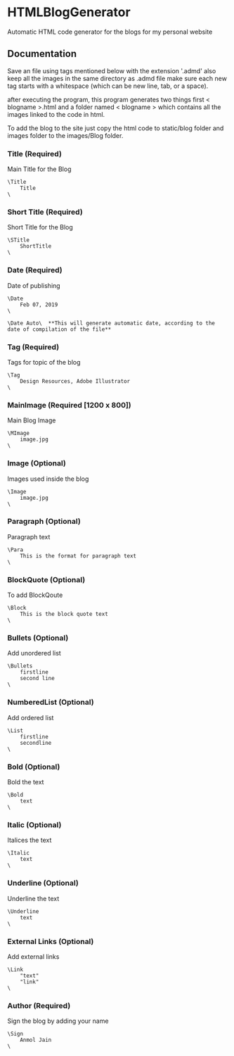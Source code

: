 # HTMLBlogGenerator

Automatic HTML code generator for the blogs for my personal website

## Documentation

Save an file using tags mentioned below with the extension '.admd'
also keep all the images in the same directory as .admd file
make sure each new tag starts with a whitespace (which can be new line, tab, or a space).

after executing the program, this program generates two things first < blogname >.html and a folder named < blogname > which contains all the images linked to the code in html.

To add the blog to the site just copy the html code to static/blog folder and images folder to the images/Blog folder.

### Title (Required)

Main Title for the Blog

```
\Title
    Title
\
```

### Short Title (Required)

Short Title for the Blog

```
\STitle
    ShortTitle
\
```

### Date (Required)

Date of publishing

```
\Date
    Feb 07, 2019
\

\Date Auto\  **This will generate automatic date, according to the date of compilation of the file**
```

### Tag (Required)

Tags for topic of the blog

```
\Tag
    Design Resources, Adobe Illustrator
\
```

### MainImage (Required [1200 x 800])

Main Blog Image

```
\MImage
    image.jpg
\
```

### Image (Optional)

Images used inside the blog

```
\Image
    image.jpg
\
```

### Paragraph (Optional)

Paragraph text

```
\Para
    This is the format for paragraph text
\
```

### BlockQuote (Optional)

To add BlockQoute

```
\Block
    This is the block quote text
\
```

### Bullets (Optional)

Add unordered list

```
\Bullets
    firstline
    second line
\
```

### NumberedList (Optional)

Add ordered list

```
\List
    firstline
    secondline
\
```

### Bold (Optional)

Bold the text

```
\Bold
    text
\
```

### Italic (Optional)

Italices the text

```
\Italic
    text
\
```

### Underline (Optional)

Underline the text

```
\Underline
    text
\
```

### External Links (Optional)

Add external links

```
\Link
    "text"
    "link"
\
```

### Author (Required)

Sign the blog by adding your name

```
\Sign
    Anmol Jain
\
```
